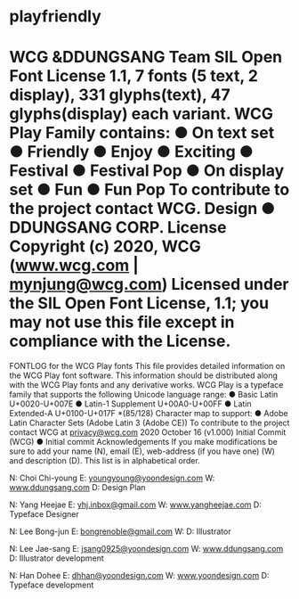 # playfriendly
WCG &DDUNGSANG Team SIL Open Font License 1.1, 7 fonts (5 text, 2 display), 331 glyphs(text), 47 glyphs(display) each variant.
WCG Play Family contains:
●	On text set
●	Friendly
●	Enjoy
●	Exciting
●	Festival
●	Festival Pop
●	On display set
●	Fun
●	Fun Pop
To contribute to the project contact WCG.
Design
●	DDUNGSANG CORP.
License
Copyright (c) 2020, WCG (www.wcg.com | mynjung@wcg.com)
Licensed under the SIL Open Font License, 1.1; you may not use this file except in compliance with the License.
======
FONTLOG for the WCG Play fonts
This file provides detailed information on the WCG Play font software.
This information should be distributed along with the WCG Play fonts and any derivative works.
WCG Play is a typeface family that supports the following Unicode language range:
●	Basic Latin U+0020-U+007E
●	Latin-1 Supplement U+00A0-U+00FF
●	Latin Extended-A U+0100-U+017F *(85/128)
Character map to support:
●	Adobe Latin Character Sets (Adobe Latin 3 (Adobe CE))
To contribute to the project contact WCG at privacy@wcg.com
2020 October 16 (v1.000) Initial Commit (WCG)
●	Initial commit
Acknowledgements
If you make modifications be sure to add your name (N), email (E), web-address (if you have one) (W) and description (D). This list is in alphabetical order.

N: Choi Chi-young
E: youngyoung@yoondesign.com
W: www.ddungsang.com
D: Design Plan

N: Yang Heejae
E: yhj.inbox@gmail.com
W: www.yangheejae.com
D: Typeface Designer

N: Lee Bong-jun
E: bongrenoble@gmail.com
W: 
D: Illustrator

N: Lee Jae-sang
E: jsang0925@yoondesign.com
W: www.ddungsang.com
D: Illustrator development

N: Han Dohee
E: dhhan@yoondesign.com
W: www.yoondesign.com
D: Typeface development

